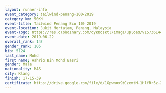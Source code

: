 ```yaml
--- 
layout: runner-info 
event_category: tailwind-penang-100-2019 
category_km: 50KM 
event-title: Tailwind Penang Eco 100 2019 
event-location: Bukit Mertajam, Penang, Malaysia 
event-logo: https://res.cloudinary.com/dykbosktl/image/upload/v1573614442/Logo/Logo_gqlzi3.jpg 
event-date: 2019-06-22 
overall_rank: 147
gender_rank: 105
bib: 5124
last_name: Mohd
first_name: Ashriq Bin Mohd Basri
gender: Male
nationality: MAS
city: Klang
finish: 17-15-39
certificate: https://drive.google.com/file/d/1Gpwnox9iCzemtM-1HlfRr5z-2FDbBm9/view?usp=sharing
--- 
```

